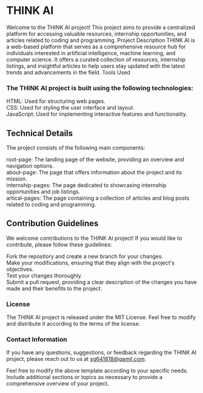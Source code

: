 <h1> THINK AI</h1>

Welcome to the THINK AI project! This project aims to provide a centralized platform for accessing valuable resources, internship opportunities, and articles related to coding and programming.
Project Description
THINK AI is a web-based platform that serves as a comprehensive resource hub for individuals interested in artificial intelligence, machine learning, and computer science. It offers a curated collection of resources, internship listings, and insightful articles to help users stay updated with the latest trends and advancements in the field.
Tools Used

<h3> The THINK AI project is built using the following technologies:</h3>

HTML: Used for structuring web pages. <br>
CSS: Used for styling the user interface and layout.<br>
JavaScript: Used for implementing interactive features and functionality.<br>


<h2>Technical Details</h2>

The project consists of the following main components:<br>

root-page: The landing page of the website, providing an overview and navigation options.<br>
about-page: The page that offers information about the project and its mission. <br>
internship-pages: The page dedicated to showcasing internship opportunities and job listings.<br>
artical-pages: The page containing a collection of articles and blog posts related to coding and programming.<br>

<h2>Contribution Guidelines</h2>


We welcome contributions to the THINK AI project! If you would like to contribute, please follow these guidelines:<br>

Fork the repository and create a new branch for your changes.<br>
Make your modifications, ensuring that they align with the project's objectives.<br>
Test your changes thoroughly.<br>
Submit a pull request, providing a clear description of the changes you have made and their benefits to the project.<br>

<h3>License</h3>
The THINK AI project is released under the MIT License. Feel free to modify and distribute it according to the terms of the license.<br>

<h3>Contact Information</h3>

If you have any questions, suggestions, or feedback regarding the THINK AI project, please reach out to us at sg641818@gamil.com.

Feel free to modify the above template according to your specific needs. Include additional sections or topics as necessary to provide a comprehensive overview of your project.
